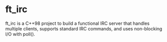 # ft_irc
ft_irc is a C++98 project to build a functional IRC server that handles multiple clients, supports standard IRC commands, and uses non-blocking I/O with poll().
